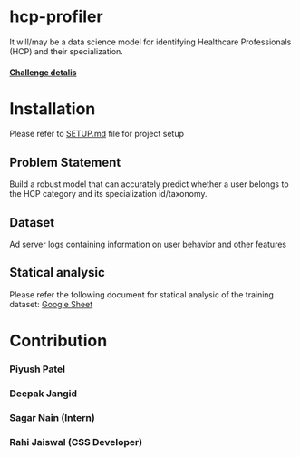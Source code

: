 # hcp-profiler

It will/may be a data science model for identifying Healthcare Professionals (HCP) and their specialization.

#### [Challenge detalis](https://www.techgig.com/codegladiators/machine-learning-hackathon)


# Installation
Please refer to [SETUP.md](docs/SETUP.md#installation) file for project setup

## Problem Statement
Build a robust model that can accurately predict whether a user belongs to the HCP category and its specialization id/taxonomy.

## Dataset
Ad server logs containing information on user behavior and other features


## Statical analysic
Please refer the following document for statical analysic of the training dataset: [Google Sheet](https://docs.google.com/spreadsheets/d/1-gNi5ljvvZqSKBHLqbQJc88xk-io77YfODlzzupGVwc/edit?usp=sharing)

# Contribution
### Piyush Patel
### Deepak Jangid
### Sagar Nain (Intern)
### Rahi Jaiswal (CSS Developer)